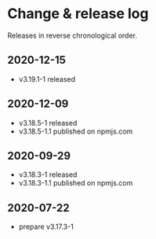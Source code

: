 # Change & release log

Releases in reverse chronological order.

## 2020-12-15

- v3.19.1-1 released

## 2020-12-09

- v3.18.5-1 released
- v3.18.5-1.1 published on npmjs.com

## 2020-09-29

- v3.18.3-1 released
- v3.18.3-1.1 published on npmjs.com

## 2020-07-22

- prepare v3.17.3-1

